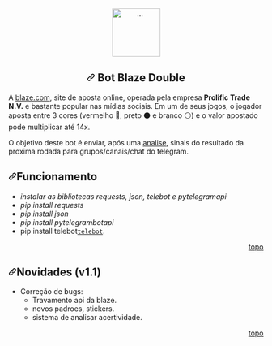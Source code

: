 <article class="markdown-body entry-content container-lg" itemprop="text"><div id="user-content-topo" dir="auto"></div>
<div align="center" dir="auto">
    <a href="https://blaze.com/r/dZONo" rel="nofollow">
        <img src="https://camo.githubusercontent.com/a495c1e96b988850e562d5b7dafbf41ae3a4094ef7d64791cdab259d6869c2b7/68747470733a2f2f626c617a652e636f6d2f696d616765732f6c6f676f2d69636f6e2e706e67" alt="..." width="auto" height="95" data-canonical-src="https://blaze.com/images/logo-icon.png" style="max-width: 100%;">
    </a>
</div>
<h2 align="center" dir="auto"><a id="user-content--bot-blaze-double-" class="anchor" aria-hidden="true" href="#-bot-blaze-double-"><svg class="octicon octicon-link" viewBox="0 0 16 16" version="1.1" width="16" height="16" aria-hidden="true"><path fill-rule="evenodd" d="M7.775 3.275a.75.75 0 001.06 1.06l1.25-1.25a2 2 0 112.83 2.83l-2.5 2.5a2 2 0 01-2.83 0 .75.75 0 00-1.06 1.06 3.5 3.5 0 004.95 0l2.5-2.5a3.5 3.5 0 00-4.95-4.95l-1.25 1.25zm-4.69 9.64a2 2 0 010-2.83l2.5-2.5a2 2 0 012.83 0 .75.75 0 001.06-1.06 3.5 3.5 0 00-4.95 0l-2.5 2.5a3.5 3.5 0 004.95 4.95l1.25-1.25a.75.75 0 00-1.06-1.06l-1.25 1.25a2 2 0 01-2.83 0z"></path></svg></a> Bot Blaze Double 
</h2>

<p dir="auto">A <a href="https://blaze.com/r/dZONo" rel="nofollow">blaze.com</a>, site de aposta online, operada pela empresa <strong>Prolific Trade N.V.</strong> e bastante popular nas mídias sociais. Em um de seus jogos, o jogador aposta entre 3 cores (vermelho <g-emoji class="g-emoji" alias="red_circle" fallback-src="https://github.githubassets.com/images/icons/emoji/unicode/1f534.png">🔴</g-emoji>, preto <g-emoji class="g-emoji" alias="black_circle" fallback-src="https://github.githubassets.com/images/icons/emoji/unicode/26ab.png">⚫️</g-emoji> e branco <g-emoji class="g-emoji" alias="white_circle" fallback-src="https://github.githubassets.com/images/icons/emoji/unicode/26aa.png">⚪️</g-emoji>) e o valor apostado pode multiplicar até 14x.</p>
<p dir="auto">O objetivo deste bot é enviar, após uma <a href="#analise">analise</a>, sinais do resultado da proxima rodada para grupos/canais/chat do telegram.</p>
<h2 dir="auto"><a id="user-content-analise" class="anchor" aria-hidden="true" href="#analise"><svg class="octicon octicon-link" viewBox="0 0 16 16" version="1.1" width="16" height="16" aria-hidden="true"><path fill-rule="evenodd" d="M7.775 3.275a.75.75 0 001.06 1.06l1.25-1.25a2 2 0 112.83 2.83l-2.5 2.5a2 2 0 01-2.83 0 .75.75 0 00-1.06 1.06 3.5 3.5 0 004.95 0l2.5-2.5a3.5 3.5 0 00-4.95-4.95l-1.25 1.25zm-4.69 9.64a2 2 0 010-2.83l2.5-2.5a2 2 0 012.83 0 .75.75 0 001.06-1.06 3.5 3.5 0 00-4.95 0l-2.5 2.5a3.5 3.5 0 004.95 4.95l1.25-1.25a.75.75 0 00-1.06-1.06l-1.25 1.25a2 2 0 01-2.83 0z"></path></svg></a>Funcionamento</h2>
<ul dir="auto">
<li><em>instalar as bibliotecas requests, json, telebot e pytelegramapi</em></li>
<li><em>pip install requests</em></li>
<li><em>pip install json</em></li>
<li><em>pip install pytelegrambotapi</em></li>
<li>pip install telebot<a href="https://pypi.org/project/telebot/"><code>telebot</code></a>.</li>
</ul>
<p align="right" dir="auto"><a href="#topo">topo</a></p>
<h2 dir="auto"><a id="user-content-novidades-v0137" class="anchor" aria-hidden="true" href="#novidades-v0137"><svg class="octicon octicon-link" viewBox="0 0 16 16" version="1.1" width="16" height="16" aria-hidden="true"><path fill-rule="evenodd" d="M7.775 3.275a.75.75 0 001.06 1.06l1.25-1.25a2 2 0 112.83 2.83l-2.5 2.5a2 2 0 01-2.83 0 .75.75 0 00-1.06 1.06 3.5 3.5 0 004.95 0l2.5-2.5a3.5 3.5 0 00-4.95-4.95l-1.25 1.25zm-4.69 9.64a2 2 0 010-2.83l2.5-2.5a2 2 0 012.83 0 .75.75 0 001.06-1.06 3.5 3.5 0 00-4.95 0l-2.5 2.5a3.5 3.5 0 004.95 4.95l1.25-1.25a.75.75 0 00-1.06-1.06l-1.25 1.25a2 2 0 01-2.83 0z"></path></svg></a>Novidades (v1.1)</h2>
<ul dir="auto">
<li>Correção de bugs:
<ul dir="auto">
<li>Travamento api da blaze.</li>
<li>novos padroes, stickers.</li>
<li>sistema de analisar acertividade.</li>
</ul>
</li>
</ul>
<p align="right" dir="auto"><a href="#topo">topo</a></p>
    
